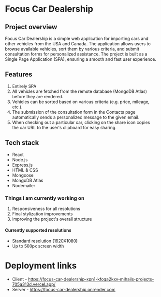 # Focus Car Dealership

## Project overview

Focus Car Dealership is a simple web application for importing cars and other vehicles from the USA and Canada. The application allows users to browse available vehicles, sort them by various criteria, and submit consultation forms for personalized assistance. The project is built as a Single Page Application (SPA), ensuring a smooth and fast user experience.

## Features
1. Entirely SPA
2. All vehicles are fetched from the remote database (MongoDB Atlas) before they are rendered.
3. Vehicles can be sorted based on various criteria (e.g. price, mileage, etc.).
4. The submission of the consultation form in the Contacts page automatically sends a personalized message to the given email.
5. When checking out a particular car, clicking on the share icon copies the car URL to the user's clipboard for easy sharing.

## Tech stack

- React
- Node.js
- Express.js
- HTML & CSS
- Mongoose
- MongoDB Atlas
- Nodemailer

### Things I am currently working on
1. Responsiveness for all resolutions
2. Final stylization improvements
3. Improving the project's overall structure

#### Currently supported resolutions
- Standard resolution (1920X1080)
- Up to 500px screen width


# Deployment links
- Client - https://focus-car-dealership-xpn1-kfoqa2kxv-mihails-projects-705a313d.vercel.app/
- Server - https://focus-car-dealership.onrender.com

